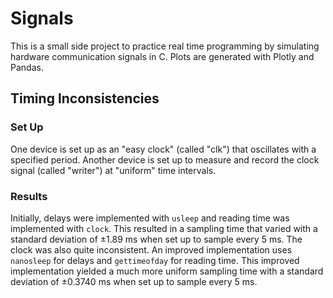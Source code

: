 # Signals

This is a small side project to practice real time programming by simulating hardware communication signals in C. Plots are generated with Plotly and Pandas.

## Timing Inconsistencies
### Set Up
One device is set up as an "easy clock" (called "clk") that oscillates with a specified period.
Another device is set up to measure and record the clock signal (called "writer") at "uniform" time intervals.

### Results
Initially, delays were implemented with `usleep` and reading time was implemented with `clock`. This resulted in a sampling time that varied with a standard deviation of $\pm1.89$ ms when set up to sample every $5$ ms. The clock was also quite inconsistent. An improved implementation uses `nanosleep` for delays and `gettimeofday` for reading time. This improved implementation yielded a much more uniform sampling time with a standard deviation of $\pm0.3740$ ms when set up to sample every $5$ ms.

